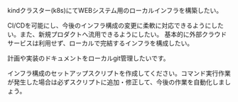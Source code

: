 kindクラスター(k8s)にてWEBシステム用のローカルインフラを構築したい。

CI/CDを可能にし、今後のインフラ構成の変更に柔軟に対応できるようにしたい。また、新規プロダクトへ流用できるようにしたい。
基本的に外部クラウドサービスは利用せず、ローカルで完結するインフラを構成したい。

計画や実装のドキュメントをローカルgit管理したいです。

インフラ構成のセットアップスクリプトを作成してください。コマンド実行作業が発生した場合は必ずスクリプトに追加・修正して、今後の作業を自動化しましょう。
